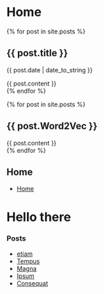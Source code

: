 # Home


{% for post in site.posts %}
  <div class="post">
    <h2>{{ post.title }}</h2>
    <p>{{ post.date | date_to_string }}</p>
    <div class="post-content">
      {{ post.content }}
    </div>
  </div>
{% endfor %}



{% for post in site.posts %}
## {{ post.Word2Vec }}

<div class="post-content">
    {{ post.content }}
</div>
{% endfor %}

## Home
- [Home](/Test2/index.html)
# Hello there
### Posts
- [etiam](/_posts/2016-8-20-etiam.md)
- [Tempus](/2023site/2016/08/24/tempus.html)
- [Magna](/2023site/2016/08/23/magna.html)
- [Ipsum](/2023site/2016/08/22/ipsum.html)
- [Consequat](/2023site/2016/08/21/consequat.html)

